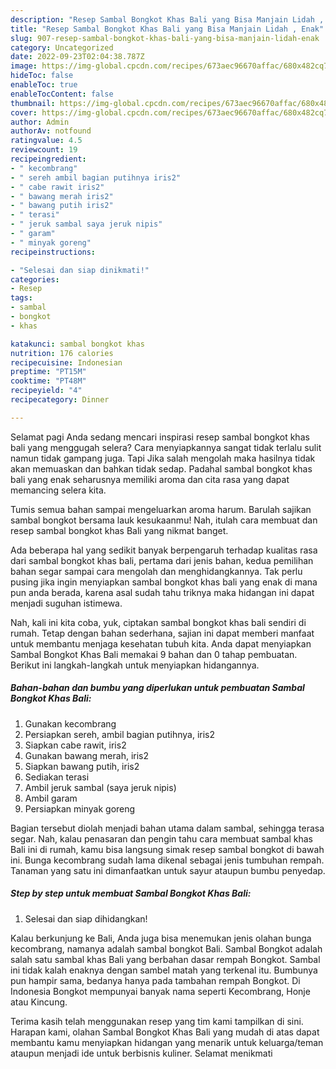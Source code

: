 ```yaml
---
description: "Resep Sambal Bongkot Khas Bali yang Bisa Manjain Lidah , Enak"
title: "Resep Sambal Bongkot Khas Bali yang Bisa Manjain Lidah , Enak"
slug: 907-resep-sambal-bongkot-khas-bali-yang-bisa-manjain-lidah-enak
category: Uncategorized
date: 2022-09-23T02:04:38.787Z
image: https://img-global.cpcdn.com/recipes/673aec96670affac/680x482cq70/sambal-bongkot-khas-bali-foto-resep-utama.jpg
hideToc: false
enableToc: true
enableTocContent: false
thumbnail: https://img-global.cpcdn.com/recipes/673aec96670affac/680x482cq70/sambal-bongkot-khas-bali-foto-resep-utama.jpg
cover: https://img-global.cpcdn.com/recipes/673aec96670affac/680x482cq70/sambal-bongkot-khas-bali-foto-resep-utama.jpg
author: Admin
authorAv: notfound
ratingvalue: 4.5
reviewcount: 19
recipeingredient:
- " kecombrang"
- " sereh ambil bagian putihnya iris2"
- " cabe rawit iris2"
- " bawang merah iris2"
- " bawang putih iris2"
- " terasi"
- " jeruk sambal saya jeruk nipis"
- " garam"
- " minyak goreng"
recipeinstructions:

- "Selesai dan siap dinikmati!"
categories:
- Resep
tags:
- sambal
- bongkot
- khas

katakunci: sambal bongkot khas 
nutrition: 176 calories
recipecuisine: Indonesian
preptime: "PT15M"
cooktime: "PT48M"
recipeyield: "4"
recipecategory: Dinner

---
```



Selamat pagi Anda sedang mencari inspirasi resep sambal bongkot khas bali yang menggugah selera? Cara menyiapkannya sangat tidak terlalu sulit namun tidak gampang juga. Tapi Jika salah mengolah maka hasilnya tidak akan memuaskan dan bahkan tidak sedap. Padahal sambal bongkot khas bali yang enak seharusnya memiliki aroma dan cita rasa yang dapat memancing selera kita.


Tumis semua bahan sampai mengeluarkan aroma harum. Barulah sajikan sambal bongkot bersama lauk kesukaanmu! Nah, itulah cara membuat dan resep sambal bongkot khas Bali yang nikmat banget.

Ada beberapa hal yang sedikit banyak berpengaruh terhadap kualitas rasa dari sambal bongkot khas bali, pertama dari jenis bahan, kedua pemilihan bahan segar sampai cara mengolah dan menghidangkannya. Tak perlu pusing jika ingin menyiapkan sambal bongkot khas bali yang enak di mana pun anda berada, karena asal sudah tahu triknya maka hidangan ini dapat menjadi suguhan istimewa.


Nah, kali ini kita coba, yuk, ciptakan sambal bongkot khas bali sendiri di rumah. Tetap dengan bahan sederhana, sajian ini dapat memberi manfaat untuk membantu menjaga kesehatan tubuh kita. Anda dapat menyiapkan Sambal Bongkot Khas Bali memakai 9 bahan dan 0 tahap pembuatan. Berikut ini langkah-langkah untuk menyiapkan hidangannya.

<!--inarticleads1-->

##### Bahan-bahan dan bumbu yang diperlukan untuk pembuatan Sambal Bongkot Khas Bali:

1. Gunakan  kecombrang
1. Persiapkan  sereh, ambil bagian putihnya, iris2
1. Siapkan  cabe rawit, iris2
1. Gunakan  bawang merah, iris2
1. Siapkan  bawang putih, iris2
1. Sediakan  terasi
1. Ambil  jeruk sambal (saya jeruk nipis)
1. Ambil  garam
1. Persiapkan  minyak goreng


Bagian tersebut diolah menjadi bahan utama dalam sambal, sehingga terasa segar. Nah, kalau penasaran dan pengin tahu cara membuat sambal khas Bali ini di rumah, kamu bisa langsung simak resep sambal bongkot di bawah ini. Bunga kecombrang sudah lama dikenal sebagai jenis tumbuhan rempah. Tanaman yang satu ini dimanfaatkan untuk sayur ataupun bumbu penyedap. 

<!--inarticleads2-->

##### Step by step untuk membuat Sambal Bongkot Khas Bali:


1. Selesai dan siap dihidangkan!

Kalau berkunjung ke Bali, Anda juga bisa menemukan jenis olahan bunga kecombrang, namanya adalah sambal bongkot Bali. Sambal Bongkot adalah salah satu sambal khas Bali yang berbahan dasar rempah Bongkot. Sambal ini tidak kalah enaknya dengan sambel matah yang terkenal itu. Bumbunya pun hampir sama, bedanya hanya pada tambahan rempah Bongkot. Di Indonesia Bongkot mempunyai banyak nama seperti Kecombrang, Honje atau Kincung. 

Terima kasih telah menggunakan resep yang tim kami tampilkan di sini. Harapan kami, olahan Sambal Bongkot Khas Bali yang mudah di atas dapat membantu kamu menyiapkan hidangan yang menarik untuk keluarga/teman ataupun menjadi ide untuk berbisnis kuliner. Selamat menikmati
